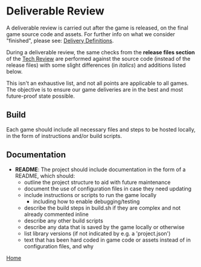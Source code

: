 # Deliverable Review

A deliverable review is carried out after the game is released, on the final 
game source code and assets. For further info on what we consider "finished", 
please see: [Delivery Definitions](game-delivery-definitions.md).

During a deliverable review, the same checks from the **release files 
section** of the [Tech Review](tech-review.md) are performed against the 
source code (instead of the release files) with some slight differences (in 
*italics*) and additions listed below.

This isn't an exhaustive list, and not all points are applicable to all games. 
The objective is to ensure our game deliveries are in the best and most 
future-proof state possible.

## Build
Each game should include all necessary files and steps to be hosted locally, 
in the form of instructions and/or build scripts.

## Documentation

* **README**: The project should include documentation in the form of a README, 
which should:
  * outline the project structure to aid with future maintenance
  * document the use of configuration files in case they need updating
  * include instructions or scripts to run the game locally
    * including how to enable debugging/testing
  * describe the build steps in build.sh if they are complex and not already 
  commented inline
  * describe any other build scripts
  * describe any data that is saved by the game locally or otherwise
  * list library versions (if not indicated by e.g. a 'project.json') 
  * text that has been hard coded in game code or assets instead of in 
  configuration files, and why

  
[Home](../README.md)
